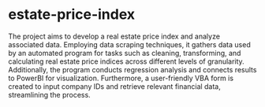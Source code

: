 # estate-price-index
The project aims to develop a real estate price index and analyze associated data. Employing data scraping techniques, it gathers data used by an automated program for tasks such as cleaning, transforming, and calculating real estate price indices across different levels of granularity. Additionally, the program conducts regression analysis and connects results to PowerBI for visualization. Furthermore, a user-friendly VBA form is created to input company IDs and retrieve relevant financial data, streamlining the process.
